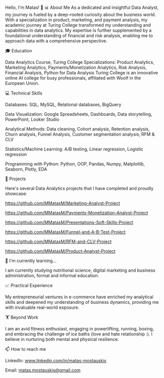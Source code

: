 Hello, I'm Matas! 👋
📊 About Me
As a dedicated and insightful Data Analyst, my journey is fueled by a deep-rooted curiosity about the business world. With a specialization in product, marketing, and payment analysis, my academic journey at Turing College transformed my understanding and capabilities in data analytics. My expertise is further supplemented by a foundational understanding of financial and risk analysis, enabling me to approach data with a comprehensive perspective.

🎓 Education

Data Analytics Course, Turing College
Specializations: Product Analytics, Marketing Analytics, Payments/Monetization Analytics, Risk Analysis, Financial Analysis, Python for Data Analysis
Turing College is an innovative online AI college for busy professionals, affiliated with Woolf in the European Union.

💻 Technical Skills

Databases: SQL, MySQL, Relational databases, BigQuery

Data Visualization: Google Spreadsheets, Dashboards, Data storytelling, PowerPoint, Looker Studio

Analytical Methods: Data cleaning, Cohort analysis, Retention analysis, Churn analysis, Funnel Analysis, Customer segmentation analysis, RFM & CLV

Statistics/Machine Learning: A/B testing, Linear regression, Logistic regression

Programming with Python: Python, OOP, Pandas, Numpy, Matplotlib, Seaborn, Plotly, EDA

🚀 Projects

Here's several Data Analytics projects that I have completed and proudly showcase: 

https://github.com/MMatasM/Marketing-Analyst-Project

https://github.com/MMatasM/Payments-Monetization-Analyst-Project

https://github.com/MMatasM/Presentations-Soft-Skills-Project

https://github.com/MMatasM/Funnel-and-A-B-Test-Project

https://github.com/MMatasM/RFM-and-CLV-Project

https://github.com/MMatasM/Product-Analyst-Project

🌱 I'm currently learning...

I am currently studying nutritional science, digital marketing and business administration, formal and informal education.

📈 Practical Experience

My entrepreneurial ventures in e-commerce have enriched my analytical skills and deepened my understanding of business dynamics, providing me with invaluable real-world exposure.

🏋️ Beyond Work

I am an avid fitness enthusiast, engaging in powerlifting, running, boxing, and embracing the challenge of ice baths (love and hate relationship :). I believe in nurturing both mental and physical resilience.

📫 How to reach me

LinkedIn: www.linkedin.com/in/matas-mostauskis

Email: matas.mostauskis@gmail.com
